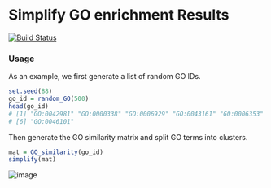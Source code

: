 # Simplify GO enrichment Results

[![Build Status](https://travis-ci.org/jokergoo/simplifyGO.svg)](https://travis-ci.org/jokergoo/simplifyGO)


### Usage

As an example, we first generate a list of random GO IDs.

```r
set.seed(88)
go_id = random_GO(500)
head(go_id)
# [1] "GO:0042981" "GO:0000338" "GO:0006929" "GO:0043161" "GO:0006353"
# [6] "GO:0046101"
```

Then generate the GO similarity matrix and split GO terms into clusters.

```r
mat = GO_similarity(go_id)
simplify(mat)
```

![image](https://user-images.githubusercontent.com/449218/79051702-027a4d00-7c32-11ea-887e-ed3e171a03a0.png)

